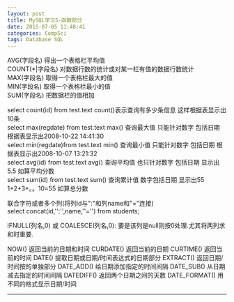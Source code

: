 ```yaml
---
layout: post
title: MySQL学习5-函数部分
date: 2015-07-05 11:48:41
categories: CompSci
tags: Database SQL
---
```


AVG(字段名) 得出一个表格栏平均值   
COUNT(*|字段名) 对数据行数的统计或对某一栏有值的数据行数统计   
MAX(字段名) 取得一个表格栏最大的值   
MIN(字段名) 取得一个表格栏最小的值   
SUM(字段名) 把数据栏的值相加   

select count(id) from test.text count()表示查询有多少条信息 这样根据表显示出10条   
select max(regdate) from test.text max() 查询最大值 只能针对数字 包括日期 根据表显示出2008-10-22 14:41:30   
select min(regdate)from test.text min() 查询最小值 只能针对数字 包括日期 根据表显示出2008-10-07 13:21:32   
select avg(id) from test.text   avg() 查询平均值 也只针对数字 包括日期 显示出5.5 如算平均分数   
select sum(id) from test.text   sum() 查询累计值 数字包括日期 显示出55 1+2+3+。。10=55 如算总分数   


联合字符或者多个列(将列id与":"和列name和"="连接)   
select concat(id,'':'',name,''='') from students; 

IFNULL(列名,0) 或 COALESCE(列名,0): 要是该列是null则按0处理.尤其将两列求和时重要.

NOW()	返回当前的日期和时间
CURDATE()	返回当前的日期
CURTIME()	返回当前的时间
DATE()	提取日期或日期/时间表达式的日期部分
EXTRACT()	返回日期/时间按的单独部分
DATE_ADD()	给日期添加指定的时间间隔
DATE_SUB()	从日期减去指定的时间间隔
DATEDIFF()	返回两个日期之间的天数
DATE_FORMAT()	用不同的格式显示日期/时间

---

